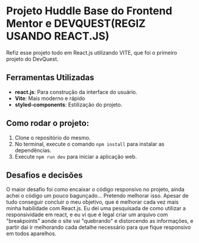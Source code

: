# Projeto Huddle Base do Frontend Mentor e DEVQUEST(REGIZ USANDO REACT.JS)
Refiz esse projeto todo em React.js utilizando VITE, que foi o primeiro projeto do DevQuest.

## Ferramentas Utilizadas
- **react.js**: Para construção da interface do usuário.
- **Vite**: Mais moderno e rápido
- **styled-components**: Estilização do projeto.

## Como rodar o projeto:
1. Clone o repositório do mesmo.
2. No terminal, execute o comando `npm install` para instalar as dependências.
3. Execute `npm run dev` para iniciar a aplicação web.

## Desafios e decisões
O maior desafio foi como encaixar o código responsivo no projeto, ainda achei o código um pouco bagunçado... Pretendo melhorar isso. Apesar de tudo conseguir concluir o meu objetivo, que é melhorar cada vez mais minha habilidade com React.js. Eu dei uma pesquisada de como utilizar a responsividade em react, e eu vi que é legal criar um arquivo com "breakpoints" aonde o site vai "quebrando" e distorcendo as informações, e partir dai ir melhorando cada detalhe necessário para que fique responsivo em todos aparelhos.